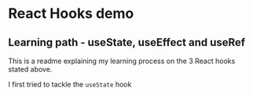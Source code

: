 # React Hooks demo

## Learning path - useState, useEffect and useRef

This is a readme explaining my learning process on the 3 React hooks stated above.

I first tried to tackle the ```useState``` hook 
